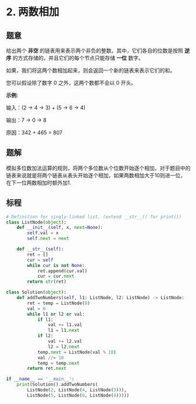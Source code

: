 # 2. 两数相加

## 题意

给出两个 **非空** 的链表用来表示两个非负的整数。其中，它们各自的位数是按照 **逆序** 的方式存储的，并且它们的每个节点只能存储 **一位** 数字。

如果，我们将这两个数相加起来，则会返回一个新的链表来表示它们的和。

您可以假设除了数字 0 之外，这两个数都不会以 0 开头。

**示例:**

输入：(2 -> 4 -> 3) + (5 -> 6 -> 4)

输出：7 -> 0 -> 8

原因：342 + 465 = 807

## 题解

模拟多位数加法运算的规则，将两个多位数从个位数开始逐个相加，对于题目中的链表来说就是将两个链表从表头开始逐个相加，如果两数相加大于10则进一位，在下一位两数相加时额外加1.

## 标程

```python
# Definition for singly-linked list. (extend __str__() for print())
class ListNode(object):
    def __init__(self, x, next=None):
        self.val = x
        self.next = next

    def __str__(self):
        ret = []
        cur = self
        while cur is not None:
            ret.append(cur.val)
            cur = cur.next
        return str(ret)

class Solution(object):
    def addTwoNumbers(self, l1: ListNode, l2: ListNode) -> ListNode:
        ret = temp = ListNode(0)
        val = 0
        while l1 or l2 or val:
            if l1:
                val += l1.val
                l1 = l1.next
            if l2:
                val += l2.val
                l2 = l2.next
            temp.next = ListNode(val % 10)
            val //= 10
            temp = temp.next
        return ret.next

if __name__ == '__main__':
    print(Solution().addTwoNumbers(
        ListNode(2, ListNode(4, ListNode(3))),
        ListNode(5, ListNode(6, ListNode(4)))))
```